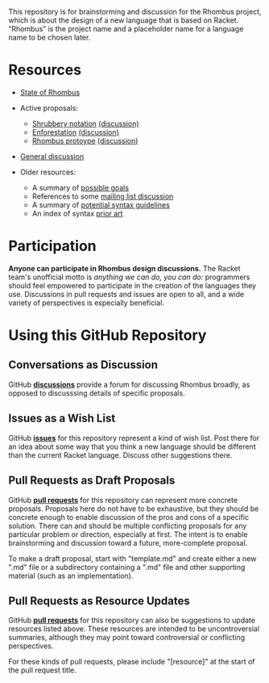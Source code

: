 This repository is for brainstorming and discussion for the Rhombus
project, which is about the design of a new language that is based on
Racket. “Rhombus” is the project name and a placeholder name for
a language name to be chosen later.

# Resources

* [State of Rhombus](https://docs.google.com/document/d/10GTdmxo6Uty_-SQY8hrz5unCwtNi_YIsuI5yghmZ6hU)

* Active proposals:
    - [Shrubbery notation](https://github.com/mflatt/rhombus-brainstorming/blob/shrubbery/shrubbery/0000-shrubbery.md)
      [(discussion)](https://github.com/racket/rhombus-brainstorming/pull/122)
    - [Enforestation](https://github.com/mflatt/rhombus-brainstorming/blob/enforestation/enforestation/0000-enforestation.md)
      [(discussion)](https://github.com/racket/rhombus-brainstorming/pull/162)
    - [Rhombus protoype](https://github.com/mflatt/rhombus-brainstorming/blob/rhombus/rhombus/0000-rhombus.md)
      [(discussion)](https://github.com/racket/rhombus-brainstorming/pull/163)

* [General discussion](https://github.com/racket/rhombus-brainstorming/discussions)

* Older resources:
   - A summary of [possible goals](resources/goals.md)
   - References to some [mailing list discussion](resources/refs.md)
   - A summary of [potential syntax guidelines](resources/syntax-considerations.md)
   - An index of syntax [prior art](resources/prior-art.md)

# Participation

**Anyone can participate in Rhombus design discussions.** The Racket team's
unofficial motto is _anything we can do, you can do:_ programmers should feel
empowered to participate in the creation of the languages they use. Discussions
in pull requests and issues are open to all, and a wide variety of perspectives
is especially beneficial.

# Using this GitHub Repository

## Conversations as Discussion

GitHub [**discussions**](discussions) provide a forum for discussing
Rhombus broadly, as opposed to discusssing details of specific
proposals.


## Issues as a Wish List

GitHub [**issues**](issues) for this repository represent a kind of wish list.
Post there for an idea about some way that you think a new language
should be different than the current Racket language. Discuss other
suggestions there.

## Pull Requests as Draft Proposals

GitHub [**pull requests**](pulls) for this repository can represent more concrete
proposals. Proposals here do not have to be exhaustive, but they
should be concrete enough to enable discussion of the pros and cons of
a specific solution. There can and should be multiple conflicting
proposals for any particular problem or direction, especially at
first. The intent is to enable brainstorming and discussion toward a
future, more-complete proposal.

To make a draft proposal, start with "template.md" and create either a
new ".md" file or a subdirectory containing a ".md" file and other
supporting material (such as an implementation).

## Pull Requests as Resource Updates

GitHub [**pull requests**](pulls) for this repository can also be suggestions
to update resources listed above. These resources are intended to be
uncontroversial summaries, although they may point toward
controversial or conflicting perspectives.

For these kinds of pull requests, please include "[resource]" at the
start of the pull request title.
